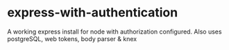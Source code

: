 # express-with-authentication
A working express install for node with authorization configured. Also uses postgreSQL, web tokens, body parser &amp; knex

